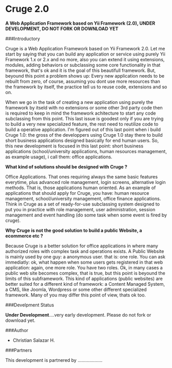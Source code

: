 # Cruge 2.0
**A Web Application Framework based on Yii Framework (2.0), UNDER DEVELOPMENT, DO NOT FORK OR DOWNLOAD YET**

###Introductory

Cruge is a Web Application Framework based on Yii Framework 2.0. Let me start by saying that you can build any application or service using purely Yii Framework 1.x or 2.x and no more, also you can extend it using extensions, modules, adding behaviors or subclassing some core functionality in that framework, that's ok and it is the goal of this beautifull framework. But, beyound this point a problem shows up: Every new application needs to be rebuilt from zero, of course, assuming you dont use more resources than the framework by itself, the practice tell us to reuse code, extensions and so on. 

When we go in the task of creating a new application using purely the framework by itseld with no extensions or some other 3rd party code then is required to keep in mind the framework achitecture to start any code subclassing from this point. This last issue is goodest only if you are trying to build a very new specialized feature, the rest need to reutilize code to build a operative application. I'm figured out of this last point when i build Cruge 1.0: the gross of the developpers using Cruge 1.0 stay there to build short business applications designed basically for end human users. So, this new development is focused in this last point: short business applications (school/university applications, human resources management, as example usage), i call them: office applications.

**What kind of solutions should be designed with Cruge ?**

Office Applications. That ones requiring always the same basic features everytime, plus advanced role management, login screens, alternative login methods. That is, those applications human oriented. As an example of applications that should apply for Cruge, you have: human resource management, school/university management, office finance applications. Think in Cruge as a set of ready-for-use subclassing system designed to put you in practice with role management, user administration, session management and event handling (do some task when some event is fired by cruge).

**Why Cruge is not the good solution to build a public Website, a ecommerce etc ?**

Because Cruge is a better solution for office applications in where many authorized roles with complex task and operations exists. A Public Website is mainly used by one guy: a anonymous user. that is: one role. You can ask immediatly: ok, what happen when some users gets registered in that web application: again, one more role. You have two roles. Ok, in many cases a public web site becomes complex, that is true, but this point is beyound the limits of this subframework. This kind of applications (public websites) are better suited for a different kind of framework: a Content Managed System, a CMS, like Joomla, Wordpress or some other different specialized framework. Many of you may differ this point of view, thats ok too.

###Develpment Status

**Under Development**....very early development. Please do not fork or download yet.

###Author

+ Christian Salazar H.

###Partners

This development is partnered by ...................
